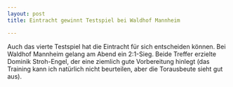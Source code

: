```yaml
---
layout: post
title: Eintracht gewinnt Testspiel bei Waldhof Mannheim

---
```


Auch das vierte Testspiel hat die Eintracht für sich entscheiden können. Bei Waldhof Mannheim gelang am Abend ein 2:1-Sieg. Beide Treffer erzielte Dominik Stroh-Engel, der eine ziemlich gute Vorbereitung hinlegt (das Training kann ich natürlich nicht beurteilen, aber die Torausbeute sieht gut aus).



